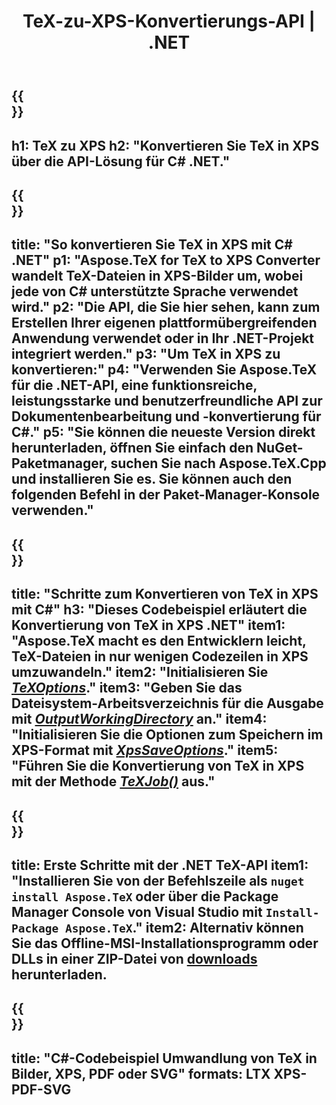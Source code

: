 ﻿---
translation: true
template: /_templates/_conversion-child-net.md
title: TeX-zu-XPS-Konvertierungs-API | .NET
description: Konvertierungsfunktion von TeX zu XPS. Integrieren Sie diese lokale .NET-Bibliothek in Ihr Projekt oder verwenden Sie plattformübergreifende Anwendungen, um TeX in XPS zu konvertieren.
keywords: tex zu xps api net, tex2xps integrieren c#
url: /net/conversion/tex-to-xps/
family: tex
platformtag: net
feature: conversion
informat: TEX
outformat: XPS
otherformats: BMP PNG JPEG TIFF SVG PDF
---


{{<section banner>}}
---
h1: TeX zu XPS
h2: "Konvertieren Sie TeX in XPS über die API-Lösung für C# .NET."
---

{{<section overview>}}
---
title: "So konvertieren Sie TeX in XPS mit C# .NET"
p1: "Aspose.TeX for TeX to XPS Converter wandelt TeX-Dateien in XPS-Bilder um, wobei jede von C# unterstützte Sprache verwendet wird."
p2: "Die API, die Sie hier sehen, kann zum Erstellen Ihrer eigenen plattformübergreifenden Anwendung verwendet oder in Ihr .NET-Projekt integriert werden."
p3: "Um TeX in XPS zu konvertieren:"
p4: "Verwenden Sie Aspose.TeX für die .NET-API, eine funktionsreiche, leistungsstarke und benutzerfreundliche API zur Dokumentenbearbeitung und -konvertierung für C#."
p5: "Sie können die neueste Version direkt herunterladen, öffnen Sie einfach den NuGet-Paketmanager, suchen Sie nach Aspose.TeX.Cpp und installieren Sie es. Sie können auch den folgenden Befehl in der Paket-Manager-Konsole verwenden."
---

{{<section feature1>}}
---
title: "Schritte zum Konvertieren von TeX in XPS mit C#"
h3: "Dieses Codebeispiel erläutert die Konvertierung von TeX in XPS .NET"
item1: "Aspose.TeX macht es den Entwicklern leicht, TeX-Dateien in nur wenigen Codezeilen in XPS umzuwandeln."
item2: "Initialisieren Sie [*TeXOptions*](https://reference.aspose.com/tex/net/aspose.tex/texoptions/)."
item3: "Geben Sie das Dateisystem-Arbeitsverzeichnis für die Ausgabe mit [*OutputWorkingDirectory*](https://reference.aspose.com/tex/net/aspose.tex/texoptions/outputworkingdirectory/) an."
item4: "Initialisieren Sie die Optionen zum Speichern im XPS-Format mit [*XpsSaveOptions*](https://reference.aspose.com/tex/net/aspose.tex.presentation.image/xpssaveoptions/)."
item5: "Führen Sie die Konvertierung von TeX in XPS mit der Methode [*TeXJob()*](https://reference.aspose.com/tex/net/aspose.tex/texjob/) aus."
---

{{<section feature2>}}
---
title: Erste Schritte mit der .NET TeX-API
item1: "Installieren Sie von der Befehlszeile als ```nuget install Aspose.TeX``` oder über die Package Manager Console von Visual Studio mit ```Install-Package Aspose.TeX```."
item2: Alternativ können Sie das Offline-MSI-Installationsprogramm oder DLLs in einer ZIP-Datei von [downloads](https://downloads.aspose.com/tex/net) herunterladen.
---

{{<section widget>}}
---
title: "C#-Codebeispiel Umwandlung von TeX in Bilder, XPS, PDF oder SVG"
formats: LTX XPS-PDF-SVG
---
